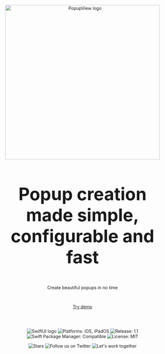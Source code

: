 <p align="center">
<img src="https://user-images.githubusercontent.com/23524947/228691594-fbd4cb47-38e7-4b6e-b841-7c48dc57df65.png" width="500px" alt="PopupView logo">
</p>

<h3 style="font-size: 4em" align="center">
    Popup creation made simple, configurable and fast
</h3>

<p align="center">
Create beautiful popups in no time
</p>

<br>

<p align="center">
<a href="https://github.com/Mijick/PopupView-Example" rel="nofollow">Try demo</a>
</p>

<br><br>

<p align="center">
<img alt="SwiftUI logo" src="https://user-images.githubusercontent.com/23524947/228702915-460686b0-64e1-4c43-81f9-b6950e441271.svg"/>
<img alt="Platforms: iOS, iPadOS" src="https://user-images.githubusercontent.com/23524947/228702908-490eaa2f-d028-49a3-8959-cc7d64261de3.svg"/>
<img alt="Release: 1.1" src="https://user-images.githubusercontent.com/23524947/228702911-996ce1fe-4fed-47b0-93e7-e6271036a8e5.svg"/>
<img alt="Swift Package Manager: Compatible" src="https://user-images.githubusercontent.com/23524947/228702912-50878cca-0902-4ec9-b042-c7762359137b.svg"/>
<img alt="License: MIT" src="https://user-images.githubusercontent.com/23524947/228702907-8388add4-b92f-46be-84e2-1526ff34ab72.svg"/>
</p>

<p align="center">
<img alt="Stars" src="https://user-images.githubusercontent.com/23524947/228705485-3b40a8ab-d936-4fce-9b38-ee9595c35a1c.svg"/>
<img alt="Follow us on Twitter" src="https://user-images.githubusercontent.com/23524947/228702902-43771960-e514-49fd-9bb3-437703c33709.svg"/>
<img alt="Let's work together" src="https://user-images.githubusercontent.com/23524947/228702905-e0919623-cc79-4875-a536-8cb2caeecb71.svg"/>
</p>
